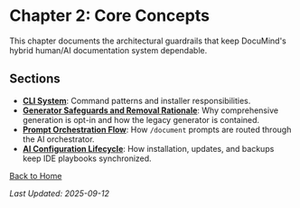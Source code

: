# Chapter 2: Core Concepts

This chapter documents the architectural guardrails that keep DocuMind's hybrid human/AI documentation system dependable.

## Sections

- **[CLI System](./01-cli-system.md)**: Command patterns and installer responsibilities.
- **[Generator Safeguards and Removal Rationale](./02-generator-safeguards.md)**: Why comprehensive generation is opt-in and how the legacy generator is contained.
- **[Prompt Orchestration Flow](./03-prompt-orchestration-flow.md)**: How `/document` prompts are routed through the AI orchestrator.
- **[AI Configuration Lifecycle](./04-ai-config-lifecycle.md)**: How installation, updates, and backups keep IDE playbooks synchronized.

[Back to Home](../README.md)

*Last Updated: 2025-09-12*

